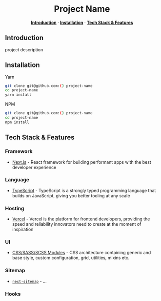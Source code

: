 <h1 align="center">Project  Name</h1>

<p align="center">
    <a href="#introduction"><strong>Introduction</strong></a> ·
    <a href="#installation"><strong>Installation</strong></a> ·
    <a href="#tech-stack--features"><strong>Tech Stack & Features</strong></a>
</p>

## Introduction

project description

## Installation

Yarn

```sh
git clone git@github.com:() project-name
cd project-name
yarn install
```

NPM

```sh
git clone git@github.com:() project-name
cd project-name
npm install
```

## Tech Stack & Features

### Framework

- [Next.js](https://nextjs.org/) - React framework for building performant apps with the best developer experience

### Language

- [TypeScript](https://www.typescriptlang.org/) - TypeScript is a strongly typed programming language that builds on JavaScript, giving you better tooling at any scale

### Hosting

- [Vercel](https://vercel.com/) - Vercel is the platform for frontend developers, providing the speed and reliability innovators need to create at the moment of inspiration

### UI

- [CSS/SASS/SCSS Modules](https://nextjs.org/docs/app/building-your-application/styling/css-modules) - CSS architecture containing generic and base style, custom configuration, grid, utilities, mixins etc.

### Sitemap

- [`next-sitemap`](https:) - ...

### Hooks
